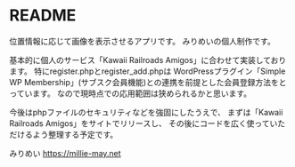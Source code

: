 # README

位置情報に応じて画像を表示させるアプリです。
みりめいの個人制作です。

基本的に個人のサービス「Kawaii Railroads Amigos」に合わせて実装しております。
特にregister.phpとregister_add.phpは
WordPressプラグイン「Simple WP Membership」(サブスク会員機能)との連携を前提とした会員登録方法をとっています。
なので現時点での応用範囲は狭められるかと思います。

今後はphpファイルのセキュリティなどを強固にしたうえで、
まずは「Kawaii Railroads Amigos」をサイトでリリースし、
その後にコードを広く使っていただけるよう整理する予定です。

みりめい
https://millie-may.net
